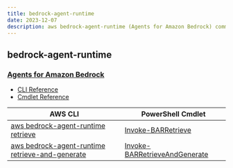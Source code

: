 ```yaml
---
title: bedrock-agent-runtime
date: 2023-12-07
description: aws bedrock-agent-runtime (Agents for Amazon Bedrock) command/cmdlet list.
---
```


## bedrock-agent-runtime

### [Agents for Amazon Bedrock](https://aws.amazon.com/bedrock/agents/)

* [CLI Reference](https://awscli.amazonaws.com/v2/documentation/api/latest/reference/bedrock-agent-runtime/index.html)
* [Cmdlet Reference](https://docs.aws.amazon.com/powershell/latest/reference/items/BedrockAgentRuntime_cmdlets.html)

|AWS CLI|PowerShell Cmdlet|
|----|----|
|[aws bedrock-agent-runtime retrieve](https://awscli.amazonaws.com/v2/documentation/api/latest/reference/bedrock-agent-runtime/retrieve.html)|[Invoke-BARRetrieve](https://docs.aws.amazon.com/powershell/latest/reference/items/Invoke-BARRetrieve.html)|
|[aws bedrock-agent-runtime retrieve-and-generate](https://awscli.amazonaws.com/v2/documentation/api/latest/reference/bedrock-agent-runtime/retrieve-and-generate.html)|[Invoke-BARRetrieveAndGenerate](https://docs.aws.amazon.com/powershell/latest/reference/items/Invoke-BARRetrieveAndGenerate.html)|

